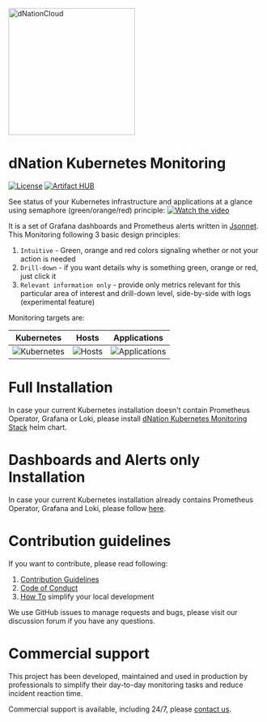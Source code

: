 <a href="https://dNation.cloud/"><img src="https://cdn.ifne.eu/public/icons/dnation.png" width="250" alt="dNationCloud"></a>

# dNation Kubernetes Monitoring

[![License](https://img.shields.io/badge/License-Apache%202.0-blue.svg)](https://opensource.org/licenses/Apache-2.0)
[![Artifact HUB](https://img.shields.io/endpoint?url=https://artifacthub.io/badge/repository/dnationcloud)](https://artifacthub.io/packages/search?repo=dnationcloud)

See status of your Kubernetes infrastructure and applications at a glance using semaphore (green/orange/red) principle:
[![Watch the video](https://cdn.ifne.eu/public/icons/dnation_k8sm8g_screenshot.png)](https://www.youtube.com/watch?v=nrXvRKlsLgs)

It is a set of Grafana dashboards and Prometheus alerts written in [Jsonnet](https://jsonnet.org/). This Monitoring following 3 basic design principles:

1. `Intuitive` - Green, orange and red colors signaling whether or not your action is needed
1. `Drill-down` - if you want details why is something green, orange or red, just click it
1. `Relevant information only` - provide only metrics relevant for this particular area of interest and drill-down level, side-by-side with logs (experimental feature)

Monitoring targets are:

| Kubernetes | Hosts | Applications |
|:----------:|:-----------:|:------------------:|
| ![Kubernetes](docs/images/kubernetes-monitoring.png) | ![Hosts](docs/images/host-monitoring.png) | ![Applications](docs/images/app-monitoring.png) |

# Full Installation
In case your current Kubernetes installation doesn't contain Prometheus Operator, Grafana or Loki, please install [dNation Kubernetes Monitoring Stack](https://github.com/dNationCloud/kubernetes-monitoring-stack) helm chart.

# Dashboards and Alerts only Installation
In case your current Kubernetes installation already contains Prometheus Operator, Grafana and Loki, please follow [here](GETTING_STARTED.md).

# Contribution guidelines

If you want to contribute, please read following:
1. [Contribution Guidelines](CONTRIBUTING.md)
1. [Code of Conduct](CODE_OF_CONDUCT.md)
1. [How To](helpers/README.md) simplify your local development

We use GitHub issues to manage requests and bugs, please visit our discussion forum if you have any questions.

# Commercial support
This project has been developed, maintained and used in production by professionals to simplify their day-to-day monitoring tasks and reduce incident reaction time.

Commercial support is available, including 24/7, please [contact us](mailto:cloud@dNation.cloud?subject=Request%20for%20commercial%20support%20of%20dNation%20Kubernetes%20Monitoring).
